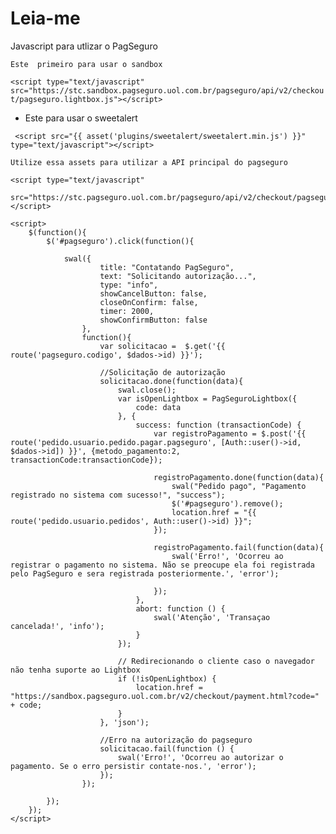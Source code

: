 # Leia-me

Javascript para utlizar o PagSeguro

    Este  primeiro para usar o sandbox
   `<script type="text/javascript" src="https://stc.sandbox.pagseguro.uol.com.br/pagseguro/api/v2/checkout/pagseguro.lightbox.js"></script>`
   
   
   - Este para usar o sweetalert 
   
   ` <script src="{{ asset('plugins/sweetalert/sweetalert.min.js') }}" type="text/javascript"></script>`

    Utilize essa assets para utilizar a API principal do pagseguro

    <script type="text/javascript"
            src="https://stc.pagseguro.uol.com.br/pagseguro/api/v2/checkout/pagseguro.lightbox.js">
    </script>

    <script>
        $(function(){
            $('#pagseguro').click(function(){

                swal({
                        title: "Contatando PagSeguro",
                        text: "Solicitando autorização...",
                        type: "info",
                        showCancelButton: false,
                        closeOnConfirm: false,
                        timer: 2000,
                        showConfirmButton: false
                    },
                    function(){
                        var solicitacao =  $.get('{{ route('pagseguro.codigo', $dados->id) }}');

                        //Solicitação de autorização
                        solicitacao.done(function(data){
                            swal.close();
                            var isOpenLightbox = PagSeguroLightbox({
                                code: data
                            }, {
                                success: function (transactionCode) {
                                    var registroPagamento = $.post('{{ route('pedido.usuario.pedido.pagar.pagseguro', [Auth::user()->id, $dados->id]) }}', {metodo_pagamento:2, transactionCode:transactionCode});

                                    registroPagamento.done(function(data){
                                        swal("Pedido pago", "Pagamento registrado no sistema com sucesso!", "success");
                                        $('#pagseguro').remove();
                                        location.href = "{{ route('pedido.usuario.pedidos', Auth::user()->id) }}";
                                    });

                                    registroPagamento.fail(function(data){
                                        swal('Erro!', 'Ocorreu ao registrar o pagamento no sistema. Não se preocupe ela foi registrada pelo PagSeguro e sera registrada posteriormente.', 'error');

                                    });
                                },
                                abort: function () {
                                    swal('Atenção', 'Transaçao cancelada!', 'info');
                                }
                            });

                            // Redirecionando o cliente caso o navegador não tenha suporte ao Lightbox
                            if (!isOpenLightbox) {
                                location.href = "https://sandbox.pagseguro.uol.com.br/v2/checkout/payment.html?code=" + code;
                            }
                        }, 'json');

                        //Erro na autorização do pagseguro
                        solicitacao.fail(function () {
                            swal('Erro!', 'Ocorreu ao autorizar o pagamento. Se o erro persistir contate-nos.', 'error');
                        });
                    });

            });
        });
    </script>